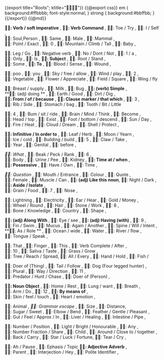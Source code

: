 {{export title="Roots"; ktitle=""}}
{{@export css}}
em {
	background:#ffbbbb;
	font-style:normal;
}
strong {
	background:#bbffbb;
}
{{/export}}
{{@md}}

**: Verb / soft imperative** ,
**: Verb Command** ,
: Toe / Try ,
: I / Self ,    
: Soul,Person ,
: Same ,
: Male ,
: Mammal ,    
: Point / Exact ,
: 0 ,
: Mountain / Climb / Tall ,
: Baby ,

: Leg / Go ,
: Negative verb ,
: No / Dont / Not ,
: 1 / a ,    
: Only ,
: Is ,
**: Subject** ,
: Root / Stand ,    
: Some ,
**: To** ,
: Blood / Sense ,
: Wound ,

: poo ,
: you ,
: Sky / free / allow ,
: Wind / play ,
: 2 ,    
: Vegetable ,
: Flower / Appreciate ,
: Field / Square ,
: Wing / fly

: Breast / supply ,
: Milk ,
: Bug ,
**: (verb) Simple** ,    
**: (adj) doing ** ,
: Earth / Good ,
: Dirt / Dig ,    
**: From / of / because** ,
**: Clause marker / that which** ,
: 3 ,    
: Rib / Side ,
: Stomach / bag ,
: Tooth / Bit / Little

: 4 ,
: Bum / sit / ride ,
: Brain / Mind / Think ,
: Become ,    
: Head / top ,
: Exist ,
: Foot / bottom / descend ,
: Sun / Day ,    
: Fire / Heat ,
: Cloud / Dream ,
: Shell / Protect ,

**: Infinitive / In order to** ,
: Leaf / Herb ,
: Moon / Yearn ,    
: Ice / cold ,
: Building / build ,
: 5 ,
: Claw / Take ,    
: Year ,
: Genital ,
: before ,

*: What* ,
: Beak / Peck / Rank ,
: 6 ,    
: Body ,
: Urine / Pee ,
: Kidney ,
**: Time at / when** ,    
**: Possessive** ,
: Have / Own ,
: Time ,

*: Question* ,
: Mouth / Entrance ,
: Colour ,
: Quote ,    
: Female ,
: Muscle / Can ,
**: (adj) Like this noun**,
: Night / Dark ,
**: Aside / Isolate** ,    
: Grain / Food ,
: 7 ,
: Nose ,

: Lightning ,
: Electricity ,
: Ear / Hear ,
: Gold / Money ,    
: Wheel / Round ,
: Hair ,
: Stone / Work ,
: 8 ,    
: Bone / Knowledge ,
: Country ,
: Shape ,

**: (adj) Along With** ,
: Eye / see ,
**: (adj) Having (with)** ,
: 9 ,    
: Fin / Swim ,
: Mucus ,
: Again / Another     ,
: Spine / Will / Intent ,    
**: As / Role ** ,
: Ocean / wide ,
: Water ,
: River / flow  ,    
: Tongue / Speak ,

: That ,
: Finger ,
: This ,
: Verb Complete / After ,    
: 10 ,
: Saliva / Taste ,
: Grass / Grow ,    
: Tree / Reach / Spread,
: All / Every ,
: Hand / Hold ,
: Fish /

: Doer of (Thing) ,
: Tail / Follow ,
: Dog (Four legged hunter) ,    
: Plural ,
: Way / Direction ,
: 11 ,    
: Predator / Hunt / Chase ,
: Doer of (Person) ,

**: Noun Object** ,
: Home / Rest ,
: Lung / want ,
: Breath ,    
: Arm / Do ,
: 12 ,
**: By means of** ,    
: Skin / feel / touch ,
: Heart / emotion ,

: Animal ,
*: Grammar escape* ,
: Size ,
: Distance,   
: Sugar / Sweet ,
: Elbow / Bend ,
: Feather / Gentle / Pleasant ,    
: Gut / Feel / Approx / In ,
: Liver / Healing ,
: Intestine / Pipe ,

: Number / Position ,
: Light / Bright / Honourable ,
: Any ,    
: Number Fraction / Share ,
: Child ,
: Around / Close to / together ,    
: Back / Carry ,
: Star / Luck / Fortune,
: Tear / Cry ,

: Ah / Pause ,
: Ephasis / Topic
**: Adjective Adverb** ,    
: Parent ,
: Interjection / Hey ,
: Polite Identifier ,
